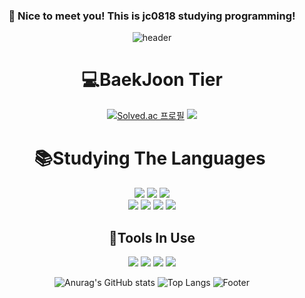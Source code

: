 <div align="center"> 
  
  ### :wave: Nice to meet you! This is jc0818 studying programming!
  
![header](https://capsule-render.vercel.app/api?type=waving&color=auto&text=jc0818&fontAlign=80&fontSize=60)
  <br/>
  
# 💻BaekJoon Tier 
[![Solved.ac
프로필](http://mazassumnida.wtf/api/v2/generate_badge?boj=juchan_05)](https://solved.ac/juchan_05)
<img src="http://mazandi.herokuapp.com/api?handle=juchan_05&theme=warm"/>
<br/>

# 📚Studying The Languages ​​

  <img src="https://img.shields.io/badge/C language-A8B9CC?style=for-the-badge&logo=C&logoColor=white">
  <img src="https://img.shields.io/badge/c++-00599C?style=for-the-badge&logo=c%2B%2B&logoColor=white">  
  <img src="https://img.shields.io/badge/c%23-%23239120.svg?style=for-the-badge&logo=c-sharp&logoColor=white">
  <br>
  <img src="https://img.shields.io/badge/Java-007396.svg?&style=for-the-badge&logo=Java&logoColor=white">
  <img src="https://img.shields.io/badge/html5-E34F26?style=for-the-badge&logo=html5&logoColor=white"> 
  <img src="https://img.shields.io/badge/css-1572B6?style=for-the-badge&logo=css3&logoColor=white"> 
  <img src="https://img.shields.io/badge/mysql-4479A1?style=for-the-badge&logo=mysql&logoColor=white"> 



## 🧰Tools In Use
  <img src="https://img.shields.io/badge/github-181717?style=for-the-badge&logo=github&logoColor=white">
  <img src="https://img.shields.io/badge/VSCode-007ACC?style=for-the-badge&logo=VisualStudioCode&logoColor=white">
  <img src="https://img.shields.io/badge/VS-5C2D91?style=for-the-badge&logo=VisualStudio&logoColor=white">
  <img src="https://img.shields.io/badge/Unity-000000?style=for-the-badge&logo=Unity&logoColor=white"/>
  <br/>
  
![Anurag's GitHub stats](https://github-readme-stats.vercel.app/api?username=jc0818&show_icons=true&theme=radical)
![Top Langs](https://github-readme-stats.vercel.app/api/top-langs/?username=jc0818&layout=compact)
![Footer](https://capsule-render.vercel.app/api?type=waving&color=auto&height=200&section=footer)
<br/>
</div>
